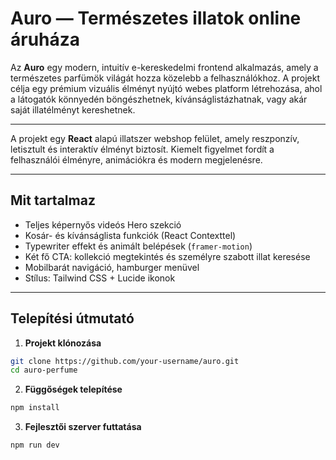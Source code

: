 #  Auro — Természetes illatok online áruháza

Az **Auro** egy modern, intuitív e-kereskedelmi frontend alkalmazás, amely a természetes parfümök világát hozza közelebb a felhasználókhoz. A projekt célja egy prémium vizuális élményt nyújtó webes platform létrehozása, ahol a látogatók könnyedén böngészhetnek, kívánságlistázhatnak, vagy akár saját illatélményt kereshetnek.

---

A projekt egy **React** alapú illatszer webshop felület, amely reszponzív, letisztult és interaktív élményt biztosít. Kiemelt figyelmet fordít a felhasználói élményre, animációkra és modern megjelenésre.

---

##  Mit tartalmaz

*  Teljes képernyős videós Hero szekció
*  Kosár- és kívánságlista funkciók (React Contexttel)
* Typewriter effekt és animált belépések (`framer-motion`)
*  Két fő CTA: kollekció megtekintés és személyre szabott illat keresése
*  Mobilbarát navigáció, hamburger menüvel
*  Stílus: Tailwind CSS + Lucide ikonok

---

##  Telepítési útmutató

1. **Projekt klónozása**

```bash
git clone https://github.com/your-username/auro.git
cd auro-perfume
```

2. **Függőségek telepítése**

```bash
npm install
```

3. **Fejlesztői szerver futtatása**

```bash
npm run dev
```


